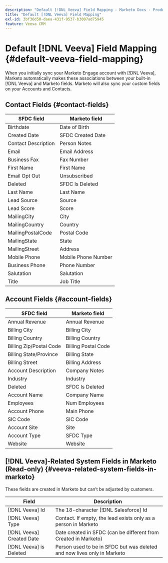 ```yaml
---
description: "Default [!DNL Veeva] Field Mapping - Marketo Docs - Product Documentation"
title: "Default [!DNL Veeva] Field Mapping"
exl-id: 3bf36d50-daea-431f-9537-b3007ad75945
feature: Veeva CRM
---
```

# Default [!DNL Veeva] Field Mapping {#default-veeva-field-mapping}

When you initially sync your Marketo Engage account with [!DNL Veeva], Marketo automatically makes these associations between your built-in [!DNL Veeva] and Marketo fields. Marketo will also sync your custom fields on your Accounts and Contacts.

## Contact Fields {#contact-fields}

<table>
  <colgroup>
    <col/>
    <col/>
  </colgroup>
  <thead>
    <tr>
      <th>SFDC field</th>
      <th>Marketo field</th>
    </tr>
  </thead>
  <tbody>
    <tr>
      <td>Birthdate</td>
      <td>Date of Birth</td>
    </tr>
    <tr>
      <td>Created Date</td>
      <td>SFDC Created Date</td>
    </tr>
    <tr>
      <td>Contact Description</td>
      <td>Person Notes</td>
    </tr>
    <tr>
      <td>Email</td>
      <td>Email Address</td>
    </tr>
    <tr>
      <td>Business Fax</td>
      <td>Fax Number</td>
    </tr>
    <tr>
      <td>First Name</td>
      <td>First Name</td>
    </tr>
    <tr>
      <td>Email Opt Out</td>
      <td>Unsubscribed</td>
    </tr>
    <tr>
      <td>Deleted</td>
      <td>SFDC Is Deleted</td>
    </tr>
    <tr>
      <td>Last Name</td>
      <td>Last Name</td>
    </tr>
    <tr>
      <td>Lead Source</td>
      <td>Source</td>
    </tr>
    <tr>
      <td>Lead Score</td>
      <td>Score</td>
    </tr>
    <tr>
      <td>MailingCity</td>
      <td>City</td>
    </tr>
    <tr>
      <td>MailingCountry</td>
      <td>Country</td>
    </tr>
    <tr>
      <td>MailingPostalCode</td>
      <td>Postal Code</td>
    </tr>
    <tr>
      <td>MailingState</td>
      <td>State</td>
    </tr>
    <tr>
      <td>MailingStreet</td>
      <td>Address</td>
    </tr>
    <tr>
      <td>Mobile Phone</td>
      <td>Mobile Phone Number</td>
    </tr>
    <tr>
      <td>Business Phone</td>
      <td>Phone Number</td>
    </tr>
    <tr>
      <td>Salutation</td>
      <td>Salutation</td>
    </tr>
    <tr>
      <td>Title</td>
      <td>Job Title</td>
    </tr>
  </tbody>
</table>

## Account Fields {#account-fields}

<table>
  <colgroup>
    <col/>
    <col/>
  </colgroup>
  <thead>
    <tr>
      <th>SFDC field</th>
      <th>Marketo field</th>
    </tr>
  </thead>
  <tbody>
    <tr>
      <td>Annual Revenue</td>
      <td>Annual Revenue</td>
    </tr>
    <tr>
      <td>Billing City</td>
      <td>Billing City</td>
    </tr>
    <tr>
      <td>Billing Country</td>
      <td>Billing Country</td>
    </tr>
    <tr>
      <td>Billing Zip/Postal Code</td>
      <td>Billing Postal Code</td>
    </tr>
    <tr>
      <td>Billing State/Province</td>
      <td>Billing State</td>
    </tr>
    <tr>
      <td>Billing Street</td>
      <td>Billing Address</td>
    </tr>
    <tr>
      <td>Account Description</td>
      <td>Company Notes</td>
    </tr>
    <tr>
      <td>Industry</td>
      <td>Industry</td>
    </tr>
    <tr>
      <td>Deleted</td>
      <td>SFDC Is Deleted</td>
    </tr>
    <tr>
      <td>Account Name</td>
      <td>Company Name</td>
    </tr>
    <tr>
      <td>Employees</td>
      <td>Num Employees</td>
    </tr>
    <tr>
      <td>Account Phone</td>
      <td>Main Phone</td>
    </tr>
    <tr>
      <td>SIC Code</td>
      <td>SIC Code</td>
    </tr>
    <tr>
      <td>Account Site</td>
      <td>Site</td>
    </tr>
    <tr>
      <td>Account Type</td>
      <td>SFDC Type</td>
    </tr>
    <tr>
      <td>Website</td>
      <td>Website</td>
    </tr>
  </tbody>
</table>

## [!DNL Veeva]-Related System Fields in Marketo (Read-only) {#veeva-related-system-fields-in-marketo}

These fields are created in Marketo but can’t be adjusted by customers.

<table>
  <colgroup>
    <col/>
    <col/>
  </colgroup>
  <thead>
    <tr>
      <th>Field</th>
      <th>Description</th>
    </tr>
  </thead>
  <tbody>
    <tr>
      <td>[!DNL Veeva] Id</td>
      <td>The 18-character [!DNL Salesforce] Id</td>
    </tr>
    <tr>
      <td>[!DNL Veeva] Type</td>
      <td>Contact. If empty, the lead exists only as a person in Marketo</td>
    </tr>
    <tr>
      <td>[!DNL Veeva] Created Date</td>
      <td>Date created in SFDC (can be different from Created in Marketo)</td>
    </tr>
    <tr>
      <td>[!DNL Veeva] is Deleted</td>
      <td>Person used to be in SFDC but was deleted and now lives only in Marketo</td>
    </tr>
  </tbody>
</table>
